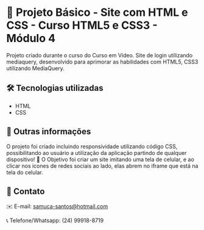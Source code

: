 # 📄 Projeto Básico - Site com HTML e CSS - Curso HTML5 e CSS3 - Módulo 4

 Projeto criado durante o curso do Curso em Vídeo. Site de login utilizando mediaquery, desenvolvido para aprimorar as habilidades com HTML5, CSS3 utilizando MediaQuery.

## 🛠️ Tecnologias utilizadas
* HTML
* CSS

## 🔎 Outras informações

O projeto foi criado incluindo responsividade utilizando código CSS, possibilitando ao usuário a utilização da aplicação partindo de qualquer dispositivo! 📱
O Objetivo foi criar um site imitando uma tela de celular, e ao clicar nos icones de redes sociais ao lado, elas abrem no iframe que está na tela do celular.

## 📲 Contato

✉️ E-mail: samuca-santos@hotmail.com

📞 Telefone/Whatsapp: (24) 99918-8719
